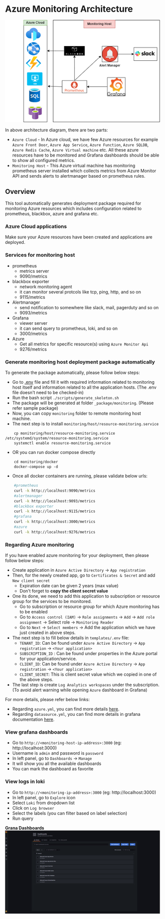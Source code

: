 # Azure Monitoring Architecture

![design](attachments/design.png)

In above architecture diagram, there are two parts:
- `Azure Cloud` - In Azure cloud, we have few Azure resources for example `Azure Front Door`, `Azure App Service`, `Azure Function`, `Azure SQLDB`, `Azure Redis Cache`, `Azure Virtual machine` etc. All these azure resources have to be monitored and Grafana dashboards should be able to show all configured metrics.
- `Monitoring Host` - This Azure virtual machine has monitoring prometheus server installed which collects metrics from Azure Monitor API and sends alerts to alertmanager based on prometheus rules.

## Overview
This tool automatically generates deployment package required for monitoring Azure resources which includes configuration related to prometheus, blackbox, azure and grafana etc.

### Azure Cloud applications

Make sure your Azure resources have been created and applications are deployed.

### Services for monitoring host

* prometheus
  * metrics server
  * 9090/metrics
* blackbox exporter
  * network monitoring agent
  * it can monitor several protcols like tcp, ping, http, and so on
  * 9115/metrics
* Alertmanager
  * send notification to somewhere like slack, mail, pagerduty and so on
  * 9093/metrics
* Grafana
  * viewer server
  * it can send query to prometheus, loki, and so on
  * 3000/metrics
* Azure
  * Get all metrics for specific resource(s) using `Azure Monitor Api`
  * 9276/metrics  

### Generate monitoring host deployment package automatically

To generate the package automatically, please follow below steps:

- Go to [.env](templates/.env) file and fill it with required information related to monitoring host itself and information related to all the application hosts. (The .env file doesn't need to be checked-in)
- Run the bash script `./scripts/generate_skeleton.sh`
- The package will be generated at folder `_package/monitoring`. (Please refer sample package)
- Now, you can copy `monitoring` folder to remote monitoring host machine.
- The next step is to install `monitoring/host/resource-monitoring.service`
```
	cp monitoring/host/resource-monitoring.service /etc/systemd/system/resource-monitoring.service
	systemctl enable resource-monitoring.service
```
- OR you can run docker compose directly
```
	cd monitoring/docker
	docker-compose up -d
```
- Once all docker containers are running, please validate below urls:
```bash
	#prometheus
	curl -k http://localhost:9090/metrics
	#alertmanager
	curl -k http://localhost:9093/metrics
	#blackbox exporter
	curl -k http://localhost:9115/metrics
	#grafana
	curl -k http://localhost:3000/metrics
	#azure
	curl -k http://localhost:9276/metrics
```

### Regarding Azure monitoring

If you have enabled azure monitoring for your deployment, then please follow below steps:
- Create application in `Azure Active Directory` -> `App registration`
- Then, for the newly created app, go to `Certificates & Secret` and add `New client secret` 
	- Expiration date can be given 2 years (max value)
	- Don't forget to **copy the client secret value**
- One its done, we need to add this application to subscription or resource group for the services to be monitored.
	- Go to subscription or resource group for which Azure monitoring has to be enabled
	- Go to `Access control (IAM)` -> `Role assignments` -> `Add` -> `Add role assignment` -> Select role -> `Monitoring Reader`
	- Go to `Next` -> `Select members` -> Add the application which we have just created in above steps.
- The next step is to fill below details in `templates/.env` file:
  - `TENANT_ID`: Can be found under `Azure Active Directory` -> `App registration` -> `<Your application>`
  - `SUBSCRIPTION_ID` : Can be found under properties in the Azure portal for your application/service.
  - `CLIENT_ID`: Can be found under `Azure Active Directory` -> `App registration` -> `<Your application>`
  - `CLIENT_SECRET`: This is client secret value which we copied in one of the above steps.
- The last step is create `Log Analytics workspaces` under the subscription. (To avoid alert warning while opening `Azure` dashboard in Grafana)

For more details, please refer below links:
- Regarding `azure.yml`, you can find more details [here](https://github.com/RobustPerception/azure_metrics_exporter#azure-metrics-exporter).
- Regarding `datasource.yml`, you can find more details in grafana documentation [here](https://grafana.com/docs/grafana/latest/administration/provisioning/).

### View grafana dashboards

- Go to `http://<monitoring-host-ip-address>:3000` (eg: http://localhost:3000)
- Username is `admin` and password is `password`
- In left panel, go to `Dashboards` -> `Manage`
- It will show you all the available dashboards
- You can mark the dashboard as favorite

### View logs in loki

- Go to `http://<monitoring-ip-address>:3000` (eg: http://localhost:3000)
- In left panel, go to `Explore` icon
- Select `Loki` from dropdown list
- Click on `Log browser`
- Select the labels (you can filter based on label selection)
- Run query

**Grana Dashboards**
![Grafana Dashboards](attachments/grafana-dashboards.png)


